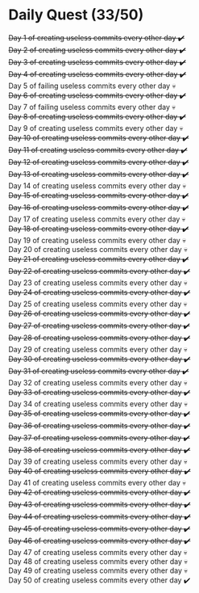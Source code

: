 # Daily Quest (33/50)

~~Day 1 of creating useless commits every other day ✔️~~  
~~Day 2 of creating useless commits every other day ✔️~~  
~~Day 3 of creating useless commits every other day ✔️~~  
~~Day 4 of creating useless commits every other day ✔️~~  
Day 5 of failing useless commits every other day 💀  
~~Day 6 of creating useless commits every other day ✔️~~  
Day 7 of failing useless commits every other day 💀  
~~Day 8 of creating useless commits every other day ✔️~~  
Day 9 of creating useless commits every other day 💀  
~~Day 10 of creating useless commits every other day ✔️~~  
~~Day 11 of creating useless commits every other day ✔️~~  
~~Day 12 of creating useless commits every other day ✔️~~  
~~Day 13 of creating useless commits every other day ✔️~~  
Day 14 of creating useless commits every other day 💀  
~~Day 15 of creating useless commits every other day ✔️~~  
~~Day 16 of creating useless commits every other day ✔️~~  
Day 17 of creating useless commits every other day 💀  
~~Day 18 of creating useless commits every other day ✔️~~  
Day 19 of creating useless commits every other day 💀  
Day 20 of creating useless commits every other day 💀  
~~Day 21 of creating useless commits every other day ✔️~~  
~~Day 22 of creating useless commits every other day ✔️~~  
Day 23 of creating useless commits every other day 💀  
~~Day 24 of creating useless commits every other day ✔️~~  
Day 25 of creating useless commits every other day 💀  
~~Day 26 of creating useless commits every other day ✔️~~  
~~Day 27 of creating useless commits every other day ✔️~~  
~~Day 28 of creating useless commits every other day ✔️~~  
Day 29 of creating useless commits every other day 💀  
~~Day 30 of creating useless commits every other day ✔️~~  
~~Day 31 of creating useless commits every other day ✔️~~  
Day 32 of creating useless commits every other day 💀  
~~Day 33 of creating useless commits every other day ✔️~~  
Day 34 of creating useless commits every other day 💀  
~~Day 35 of creating useless commits every other day ✔️~~  
~~Day 36 of creating useless commits every other day ✔️~~  
~~Day 37 of creating useless commits every other day ✔️~~  
~~Day 38 of creating useless commits every other day ✔️~~  
Day 39 of creating useless commits every other day 💀  
~~Day 40 of creating useless commits every other day ✔️~~  
Day 41 of creating useless commits every other day 💀  
~~Day 42 of creating useless commits every other day ✔️~~  
~~Day 43 of creating useless commits every other day ✔️~~  
~~Day 44 of creating useless commits every other day ✔️~~  
~~Day 45 of creating useless commits every other day ✔️~~  
~~Day 46 of creating useless commits every other day ✔️~~  
Day 47 of creating useless commits every other day 💀  
Day 48 of creating useless commits every other day 💀  
Day 49 of creating useless commits every other day 💀  
Day 50 of creating useless commits every other day ✔️
